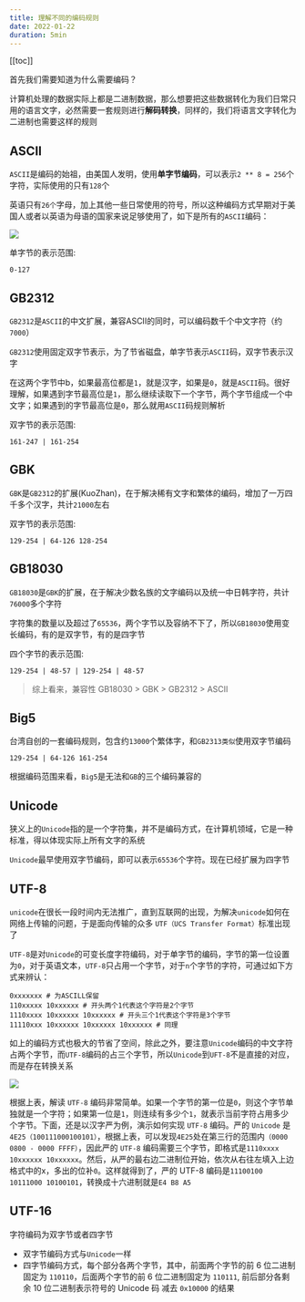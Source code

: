 ```yaml
---
title: 理解不同的编码规则
date: 2022-01-22
duration: 5min
---
```


[[toc]]

首先我们需要知道为什么需要编码？

计算机处理的数据实际上都是二进制数据，那么想要把这些数据转化为我们日常只用的语言文字，必然需要一套规则进行**解码转换**，同样的，我们将语言文字转化为二进制也需要这样的规则

## ASCII

`ASCII`是编码的始祖，由美国人发明，使用**单字节编码**，可以表示`2 ** 8 = 256`个字符，实际使用的只有`128`个

英语只有`26个`字母，加上其他一些日常使用的符号，所以这种编码方式早期对于美国人或者以英语为母语的国家来说足够使用了，如下是所有的`ASCII`编码：

<img src="https://pic2.zhimg.com/80/ae3da0a3ad540a9439f8e917a2842b69_1440w.jpg?source=1940ef5c" />

单字节的表示范围:

```shell
0-127
```

## GB2312

`GB2312`是`ASCII`的中文扩展，兼容ASCII的同时，可以编码数千个中文字符（约`7000`）

`GB2312`使用固定双字节表示，为了节省磁盘，单字节表示`ASCII`码，双字节表示汉字

在这两个字节中b，如果最高位都是`1`，就是汉字，如果是`0`，就是`ASCII`码。很好理解，如果遇到字节最高位是`1`，那么继续读取下一个字节，两个字节组成一个中文字；如果遇到的字节最高位是`0`，那么就用`ASCII`码规则解析

双字节的表示范围:

```shell
161-247 | 161-254
```

## GBK

`GBK`是`GB2312`的扩展(KuoZhan)，在于解决稀有文字和繁体的编码，增加了一万四千多个汉字，共计`21000`左右

双字节的表示范围:

```shell
129-254 | 64-126 128-254
```

## GB18030

`GB18030`是`GBK`的扩展，在于解决少数名族的文字编码以及统一中日韩字符，共计`76000`多个字符

字符集的数量以及超过了`65536`，两个字节以及容纳不下了，所以`GB18030`使用变长编码，有的是双字节，有的是四字节

四个字节的表示范围:

```shell
129-254 | 48-57 | 129-254 | 48-57
```

> 综上看来，兼容性 GB18030 > GBK > GB2312 > ASCII

## Big5

台湾自创的一套编码规则，包含约`13000`个繁体字，和`GB2313类似`使用双字节编码

```shell
129-254 | 64-126 161-254
```

根据编码范围来看，`Big5`是无法和`GB`的三个编码兼容的

## Unicode

狭义上的`Unicode`指的是一个字符集，并不是编码方式，在计算机领域，它是一种标准，得以体现实际上所有文字的系统

`Unicode`最早使用双字节编码，即可以表示`65536`个字符。现在已经扩展为四字节

## UTF-8

`unicode`在很长一段时间内无法推广，直到互联网的出现，为解决`unicode`如何在网络上传输的问题，于是面向传输的众多 `UTF（UCS Transfer Format）`标准出现了

`UTF-8`是对`Unicode`的可变长度字符编码，对于单字节的编码，字节的第一位设置为`0`，对于英语文本，`UTF-8`只占用一个字节，对于`n`个字节的字符，可通过如下方式来辨认：

```shell
0xxxxxxx # 为ASCILL保留
110xxxxx 10xxxxxx # 开头两个1代表这个字符是2个字节
1110xxxx 10xxxxxx 10xxxxxx # 开头三个1代表这个字符是3个字节
11110xxx 10xxxxxx 10xxxxxx 10xxxxxx # 同理
```

如上的编码方式也极大的节省了空间，除此之外，要注意`Unicode`编码的中文字符占两个字节，而`UTF-8`编码的占三个字节，所以`Unicode`到`UFT-8`不是直接的对应，而是存在转换关系

<img src="https://pica.zhimg.com/80/v2-121a14291638f0b28e1dde7c95d2d379_1440w.jpg?source=1940ef5c" />

根据上表，解读 `UTF-8` 编码非常简单。如果一个字节的第一位是`0`，则这个字节单独就是一个字符；如果第一位是`1`，则连续有多少个`1`，就表示当前字符占用多少个字节。下面，还是以汉字严为例，演示如何实现 `UTF-8` 编码。严的 `Unicode` 是`4E25（100111000100101）`，根据上表，可以发现`4E25`处在第三行的范围内`（0000 0800 - 0000 FFFF）`，因此严的 `UTF-8` 编码需要三个字节，即格式是`1110xxxx 10xxxxxx 10xxxxxx`。然后，从严的最右边二进制位开始，依次从右往左填入上边格式中的x，多出的位补`0`。这样就得到了，严的 UTF-8 编码是`11100100 10111000 10100101`，转换成十六进制就是`E4 B8 A5`

## UTF-16

字符编码为双字节或者四字节

* 双字节编码方式与`Unicode`一样
* 四字节编码方式，每个部分各两个字节，其中，前面两个字节的前 6 位二进制固定为 `110110`，后面两个字节的前 6 位二进制固定为 `110111`, 前后部分各剩余 10 位二进制表示符号的 Unicode 码 减去 `0x10000` 的结果